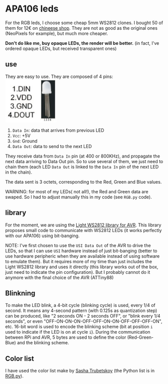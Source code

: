 # APA106 leds

For the RGB leds, I choose some cheap 5mm WS2812 clones.
I bought 50 of them for 12€ on [chineese shop](https://fr.aliexpress.com/item/10pcs-1000pcs-DC5V-APA106-F5-5mm-F8-8mm-Round-RGB-LED-APA106-chipset-inside-RGB-Full/32792759587.html). They are not as good as the original ones (NeoPixels for example), but much more cheaper.

**Don't do like me, buy opaque LEDs, the render will be better.** (in fact, I've ordered opaque LEDs, but received transparent ones)

## use

They are easy to use. They are composed of 4 pins:
![APA106 pins](datasheet/APA106-pins.jpg)
1. `Data In`: data that arrives from previous LED
2. `Vcc`: +5V 
3. `Gnd`: Ground
4. `Data Out`: data to send to the next LED

They receive data from `Data In` pin (at 400 or 800KHz), and propagate the next data arriving to Data Out pin. So to use several of them, we just need to chain them (each LED `Data Out` is linked to the `Data In` pin of the next LED in the chain).

The data sent is 3 octets, corresponding to the Red, Green and Blue values.

WARNING: for most of my LEDs( not all!), the Red and Green data are swaped. So I had to adjust manually this in my code (see `RGB.py` code).

## library

For the moment, we are using the [Light WS2812 library for AVR](https://github.com/cpldcpu/light_ws2812). This library proposes small code to communicate with WS2812 LEDs (it works perfectly with our APA106) using bit-banging.

NOTE: I've first chosen to use the `USI Data Out` of the AVR to drive the LEDs, so that I can use `USI` hardware instead of just bit-banging (better to use hardware peripheric when they are available instead of using software to emulate them). But it requires more of my time than just includes the Light WS2812 library and uses it directly (this library works out of the box, just need to indicate the pin configuration). But I probably cannot do it anymore with the final choice of the AVR (ATTiny88)

## Blinkning

To make the LED blink, a 4-bit cycle (blinking cycle) is used, every 1/4 of second. It means any 4-second pattern (with 0.125s as quantization step) can be produced, like "2 seconds ON - 2 seconds OFF", or "blink every 1/4 seconds", or even "OFF-ON-ON-ON-OFF-OFF-ON-ON-OFF-OFF-OFF-ON", etc.
16-bit word is used to encode the blinking scheme (bit at position `i` used to indicate if the LED is on at cycle `i`).
During the communication between RPi and AVR, 5 bytes are used to define the color (Red-Green-Blue) and the blinking scheme.

## Color list
I have used the color list make by [Sasha Trubetskoy](https://sashat.me/2017/01/11/list-of-20-simple-distinct-colors/) (the Python list is in [RGB.py](../src/RGB.py)).
